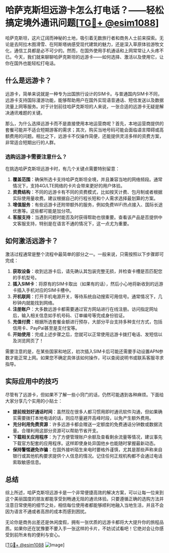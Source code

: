 # 哈萨克斯坦远游卡怎么打电话？——轻松搞定境外通讯问题[[TG💪+ @esim1088](https://t.me/s/esim1088)]

哈萨克斯坦，这片辽阔而神秘的土地，吸引着无数旅行者和商务人士前来探索。无论是去阿拉木图滑雪、在阿斯塔纳感受现代建筑的魅力，还是深入草原体验游牧文化，通信工具都是必不可少的。然而，在国外使用手机通话和上网常常让人头疼不已。今天，我们就来聊聊哈萨克斯坦的远游卡——如何选择、激活以及使用它，让你在国外也能轻松打电话。

## 什么是远游卡？

远游卡，简单来说就是一种专为出国旅行设计的SIM卡。与普通国内SIM卡不同，远游卡支持国际漫游功能，能够帮助用户在国外实现语音通话、短信发送以及数据流量上网等服务。对于计划前往哈萨克斯坦的人来说，一张合适的远游卡无疑是解决通讯难题的关键。

那么，为什么选择远游卡而不是直接使用本地运营商呢？首先，本地运营商提供的套餐可能并不适合短期游客的需求；其次，购买当地号码可能会面临语言障碍或高额费用的问题。相比之下，远游卡不仅操作简便，还能提供灵活多样的资费方案，非常适合短期出行的人群。

### 选购远游卡需要注意什么？

在挑选哈萨克斯坦远游卡时，有几个关键点需要特别留意：

1. **覆盖范围**：确保所选卡支持哈萨克斯坦全境，并且兼容当地的网络频段。通常情况下，支持4G/LTE网络的卡片会带来更好的用户体验。
2. **资费结构**：不同的远游卡有不同的资费模式，比如按天计费、包月制或者根据实际使用量收费。建议根据自己的行程长短和个人需求选择最划算的方案。
3. **增值服务**：有些远游卡还附带额外的服务，例如免费WiFi热点接入、国际长途优惠等。这些都可能是加分项。
4. **客服支持**：当遇到问题时能否及时获得帮助也很重要。查看该产品是否提供中文客服支持，特别是在语言不通的情况下，这一点尤为重要。

## 如何激活远游卡？

激活过程通常是整个流程中最简单的部分之一。一般来说，只需按照以下步骤即可完成：

1. **获取设备**：收到远游卡后，请先确认其包装完整无损，并检查卡槽是否匹配您的手机型号。
2. **插入SIM卡**：将原有的SIM卡取出（如果有的话），然后小心地将新收到的远游卡插入手机对应的SIM卡槽中。
3. **开机联网**：打开手机电源开关，等待系统自动搜索可用信号。通常情况下，几秒钟内就能找到网络。
4. **注册账户**：大多数远游卡都需要通过官方网站进行在线注册。访问指定网址后，输入相关信息如手机号码、订单编号等完成身份验证。
5. **充值付费**：根据所选套餐金额进行预存，大部分平台支持多种支付方式，包括信用卡、PayPal甚至是支付宝等。
6. **开始使用**：完成上述步骤之后，您就可以正常使用远游卡拨打电话、发短信以及浏览网页了！

需要注意的是，在某些国家和地区，初次插入SIM卡后可能还需要手动设置APN参数才能正常上网。如果您不确定具体该如何操作，可以查阅说明书或联系客服寻求指导。

## 实际应用中的技巧

尽管有了远游卡，但如果不了解一些小窍门的话，仍然可能遇到各种麻烦。下面给大家分享几个实用的小贴士：

- **提前规划好通话时间**：虽然现在很多人都习惯用即时通讯软件沟通，但如果确实需要拨打本地电话的话，则应尽量避开高峰时段，以免产生额外费用。
- **充分利用免费资源**：许多远游卡都会赠送一定额度的免费通话分钟数或数据流量。合理利用这部分资源可以帮助节省开支。
- **下载相关应用程序**：为了方便管理账户余额及查看剩余流量等情况，建议事先下载官方配套的应用程序。这样即使身处异国他乡也能随时掌握最新动态。
- **保持警惕避免诈骗**：在国外接听陌生来电时要格外谨慎，尤其是那些声称来自银行或其他机构要求提供个人信息的情况。记住任何正规机构都不会通过电话索取敏感信息。

## 总结

综上所述，哈萨克斯坦远游卡是一个非常便捷高效的解决方案，可以让每一位来到这个美丽国度的朋友都能享受到畅通无阻的通讯体验。只要遵循正确的选购方法并注意日常使用的细节之处，相信每位使用者都能够顺利地融入当地生活，并且不会因为语言不通或者高昂的成本而感到困扰。

无论你是商务出差还是休闲度假，拥有一张优质的远游卡都将大大提升你的旅程品质。如果你还在犹豫要不要入手一张这样的卡片，不妨试试看吧！它绝对会让你感受到前所未有的便利与安心。

[[TG💪+ @esim1088](https://t.me/s/esim1088) ![Image](https://i.postimg.cc/4NQfJmqS/Snipaste-2025-05-13-00-14-12.png)]